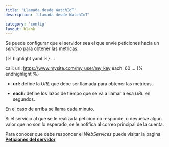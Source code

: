 ```yaml
---
title: 'Llamada desde WatchIoT'
description: 'Llamada desde WatchIoT'

category: 'config'
layout: blank
---
```


Se puede configurar que el servidor sea el que envie peticiones hacia un *servicio* para obtener las metricas.


{% highlight yaml %}
...

call:
     url: https://www.mysite.com/my_user/my_key
     each: 60
...
{% endhighlight %}

 * **url:** define la *URL* que debe ser llamada para obtener las metricas.

 * **each:** define los lazos de tiempo que se va a llamar a esa *URL* en segundos.

En el caso de arriba se llama cada minuto.

Si el servicio al que se le realiza la peticion no responde, o devuelve algun valor que no son lo esperado, se le notifica al 
correo principal de la cuenta.

Para conocer que debe responder el *WebServices* puede visitar la pagina **[Peticiones del servidor](#/request-server/)**
